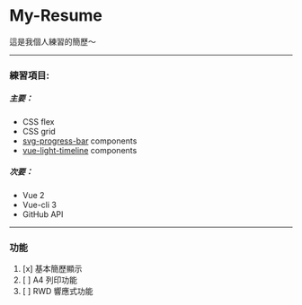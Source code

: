 # My-Resume

這是我個人練習的簡歷～

---

### 練習項目:

##### 主要：

- CSS flex
- CSS grid
- [svg-progress-bar](https://github.com/chenxuan0000/svg-progress-bar) components
- [vue-light-timeline](https://github.com/SME-FE/vue-light-timeline) components

##### 次要：

- Vue 2
- Vue-cli 3
- GitHub API

---

### 功能

1. [x] 基本簡歷顯示
1. [ ] A4 列印功能
1. [ ] RWD 響應式功能
